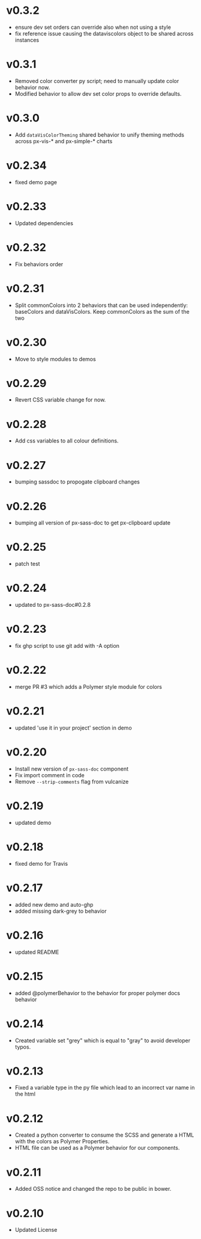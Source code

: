 v0.3.2
==================
* ensure dev set orders can override also when not using a style
* fix reference issue causing the dataviscolors object to be shared across instances

v0.3.1
==================
* Removed color converter py script; need to manually update color behavior now.
* Modified behavior to allow dev set color props to override defaults.

v0.3.0
==================
* Add `dataVisColorTheming` shared behavior to unify theming methods across px-vis-* and px-simple-* charts

v0.2.34
==================
* fixed demo page

v0.2.33
==================
* Updated dependencies

v0.2.32
==================
* Fix behaviors order

v0.2.31
==================
* Split commonColors into 2 behaviors that can be used independently: baseColors and dataVisColors. Keep commonColors as the sum of the two

v0.2.30
==================
* Move to style modules to demos

v0.2.29
==================
* Revert CSS variable change for now.

v0.2.28
==================
* Add css variables to all colour definitions.

v0.2.27
==================
* bumping sassdoc to propogate clipboard changes

v0.2.26
==================
* bumping all version of px-sass-doc to get px-clipboard update

v0.2.25
==================
* patch test

v0.2.24
==============================
* updated to px-sass-doc#0.2.8

v0.2.23
==============================
* fix ghp script to use git add with -A option

v0.2.22
==============================
* merge PR #3 which adds a Polymer style module for colors

v0.2.21
==============================
* updated 'use it in your project' section in demo

v0.2.20
==============================
* Install new version of `px-sass-doc` component
* Fix import comment in code
* Remove `--strip-comments` flag from vulcanize

v0.2.19
==============================
* updated demo

v0.2.18
==============================
* fixed demo for Travis

v0.2.17
==============================
* added new demo and auto-ghp
* added missing dark-grey to behavior

v0.2.16
==============================
* updated README

v0.2.15
==============================
* added @polymerBehavior to the behavior for proper polymer docs behavior

v0.2.14
==============================
* Created variable set "grey" which is equal to "gray" to avoid developer typos.

v0.2.13
==============================
* Fixed a variable type in the py file which lead to an incorrect var name in the html

v0.2.12
==============================
* Created a python converter to consume the SCSS and generate a HTML with the colors as Polymer Properties.
* HTML file can be used as a Polymer behavior for our components.

v0.2.11
==============================
* Added OSS notice and changed the repo to be public in bower.

v0.2.10
=====================
* Updated License
